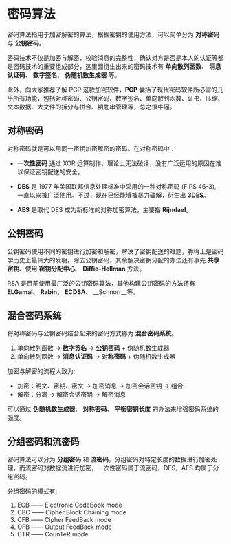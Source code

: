 # 密码算法
密码算法指用于加密解密的算法，根据密钥的使用方法，可以简单分为 __对称密码__ 与 __公钥密码__。

密码技术不仅是加密与解密，校验消息的完整性，确认对方是否是本人的认证等都是密码技术的重要组成部分，这里面衍生出来的密码技术有 __单向散列函数__、 __消息认证码__、 __数字签名__、 __伪随机数生成器__ 等。

此外，向大家推荐了解 PGP 这款加密软件，__PGP__ 囊括了现代密码软件所必需的几乎所有功能，包括对称密码、公钥密码、数字签名、单向散列函数、证书、压缩、文本数据、大文件的拆分与拼合、钥匙串管理等，总之很牛逼。

## 对称密码
对称密码就是可以用同一密钥加密解密的密码。在对称密码中：

+ __一次性密码__ 通过 XOR 运算制作，理论上无法破译，没有广泛运用的原因在难以保证密钥配送的安全。

+ __DES__ 是 1977 年美国联邦信息处理标准中采用的一种对称密码 (FIPS 46-3), 一直以来被广泛使用。不过，现在已经能够被暴力破解，衍生出 __3DES__。

+ __AES__ 是取代 DES 成为新标准的对称加密算法，主要指 __Rijndael__。

## 公钥密码
公钥密码使用不同的密钥进行加密和解密，解决了密钥配送的难题，称得上是密码学历史上最伟大的发明。除去公钥密码，其余解决密钥分配的办法还有事先 __共享密钥__、使用 __密钥分配中心__、 __Diffie-Hellman__ 方法。

RSA 是目前使用最广泛的公钥密码算法，其他构建公钥密码的方法还有 __ELGamal__、 __Rabin__、 __ECDSA__、 __Schnorr__等。

## 混合密码系统
将对称密码与公钥密码结合起来的密码方式称为 __混合密码系统__。
1. 单向散列函数 -> __数字签名__ -> __公钥密码__  + 伪随机数生成器
2. 单向散列函数 -> __消息认证码__ -> __对称密码__ + 伪随机数生成器

加密与解密的流程大致为:
+ 加密：明文、密钥、密文 -> 加密消息 -> 加密会话密钥 -> 组合
+ 解密：分离 -> 解密会话密钥 -> 解密消息

可以通过 __伪随机数生成器__、 __对称密码__、 __平衡密钥长度__ 的办法来增强密码系统的强度。

## 分组密码和流密码
密码算法可以分为 __分组密码__ 和 __流密码__，分组密码对特定长度的数据进行加密处理，而流密码对数据流进行加密，一次性密码属于流密码，DES，AES 均属于分组密码。

分组密码的模式有:

1. ECB —— Electronic CodeBook mode
2. CBC —— Cipher Block Chaining mode 
3. CFB —— Cipher FeedBack mode 
4. OFB —— Output FeedBack mode 
5. CTR —— CounTeR mode
